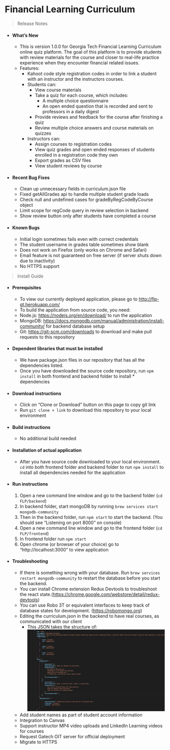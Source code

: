 # Financial Learning Curriculum
> Release Notes
  - #### What’s New
    * This is version 1.0.0 for Georgia Tech Financial Learning Curriculum online quiz platform. The goal of this platform is to provide students with review materials for the course and closer to real-life practice experience when they encounter financial related issues. 

    - Features:
        * Kahoot code style registration codes in order to link a student with an instructor and the instructors courses. 
        * Students can:
            * View course materials
            * Take a quiz for each course, which includes:
                * A multiple choice questionnaire
                * An open ended question that is recorded and sent to professors in a daily digest
            * Provide reviews and feedback for the course after finishing a quiz
            * Review multiple choice answers and course materials on quizzes
        * Instructors can:
            * Assign courses to registration codes
            * View quiz grades and open ended responses of students enrolled in a registration code they own
            * Export grades as CSV files
            * View student reviews by course


  - #### Recent Bug Fixes
    * Clean up unnecessary fields in curriculum.json file 
    * Fixed getAllGrades api to handle multiple student grade loads
    * Check null and undefined cases for gradeByRegCodeByCourse object 
    * Limit scope for regCode query in review selection in backend
    * Show review button only after students have completed a course

  - #### Known Bugs
    * Initial login sometimes fails even with correct credentials
    * The student username in grades table sometimes show blank
    * Does not work on Firefox (only works on Chrome and Safari)
    * Email feature is not guaranteed on free server (if server shuts down due to inactivity)
    * No HTTPS support


> Install Guide

- #### Prerequisites
    * To view our currently deployed application, please go to http://flp-gt.herokuapp.com/
    * To build the application from source code, you need: 
    * Node.js: https://nodejs.org/en/download/ to run the application
    * MongoDB: https://docs.mongodb.com/manual/administration/install-community/ for backend database setup
    * Git: https://git-scm.com/downloads to download and make pull requests to this repository

- #### Dependent libraries that must be installed
    * We have package.json files in our repository that has all the dependencies listed.
    * Once you have downloaded the source code repository, run `npm install` in both frontend and backend folder to install * dependencies

- #### Download instructions
    * Click on “Clone or Download” button on this page to copy git link
    * Run `git clone + link` to download this repository to your local environment

- #### Build instructions
    * No additional build needed

- #### Installation of actual application
    * After you have source code downloaded to your local environment. `cd` into both frontend folder and backend folder to run `npm install` to install all dependencies needed for the application

- #### Run instructions
    1. Open a new command line window and go to the backend folder (`cd FLP/backend`)
    2. In backend folder, start mongoDB by running `brew services start mongodb-community`
    3. Then in the backend folder, run `npm start` to start the backend. (You should see “Listening on port 8000” on console)
    4. Open a new command line window and go to the frontend folder (`cd FLP/frontend`)
    5. In frontend folder run `npm start`
    6. Open chrome (or browser of your choice) go to “http://localhost:3000” to view application

- #### Troubleshooting
    * If there is something wrong with your database. Run `brew services restart mongodb-community` to restart the database before you start the backend.
    * You can install Chrome extension Redux Devtools to troubleshoot the react state.(https://chrome.google.com/webstore/detail/redux-devtools)
    * You can use Robo 3T or equivalent interfaces to keep track of database states for development. (https://robomongo.org) 
    * Editing the curriculum.json in the backend to have real courses, as communicated with our client
        * This JSON takes the structure of: ![image info](./frontend/public/json.png)
    * Add student names as part of student account information
    * Integration to Canvas
    * Support instructor MP4 video uploads and LinkedIn Learning videos for courses
    * Request Gatech OIT server for official deployment
    * Migrate to HTTPS




